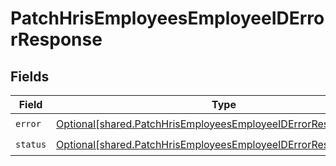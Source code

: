 # PatchHrisEmployeesEmployeeIDErrorResponse


## Fields

| Field                                                                                                                                          | Type                                                                                                                                           | Required                                                                                                                                       | Description                                                                                                                                    |
| ---------------------------------------------------------------------------------------------------------------------------------------------- | ---------------------------------------------------------------------------------------------------------------------------------------------- | ---------------------------------------------------------------------------------------------------------------------------------------------- | ---------------------------------------------------------------------------------------------------------------------------------------------- |
| `error`                                                                                                                                        | [Optional[shared.PatchHrisEmployeesEmployeeIDErrorResponseError]](undefined/models/shared/patchhrisemployeesemployeeiderrorresponseerror.md)   | :heavy_check_mark:                                                                                                                             | N/A                                                                                                                                            |
| `status`                                                                                                                                       | [Optional[shared.PatchHrisEmployeesEmployeeIDErrorResponseStatus]](undefined/models/shared/patchhrisemployeesemployeeiderrorresponsestatus.md) | :heavy_check_mark:                                                                                                                             | N/A                                                                                                                                            |